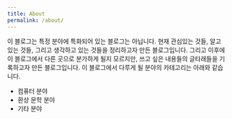 ```yaml
---
title: About
permalink: /about/
---
```


이 블로그는 특정 분야에 특화되어 있는 블로그는 아닙니다.
현재 관심있는 것들, 알고 있는 것들, 그리고 생각하고 있는 것들을 정리하고자 만든 블로그입니다.
그리고 이후에 이 블로그에서 다른 곳으로 분가하게 될지 모르지만, 쓰고 싶은 내용들의 글타래들을 기록하고자 만든 블로그입니다.
이 블로그에서 다루게 될 분야의 카테고리는 아래와 같습니다.

- 컴퓨터 분야
- 환상 문학 분야
- 기타 분야